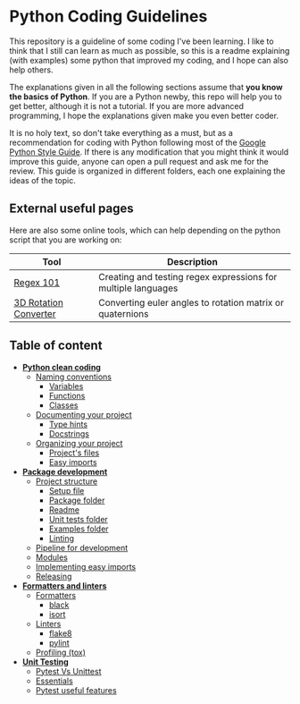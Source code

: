 # Python Coding Guidelines

This repository is a guideline of some coding I've been learning. 
I like to think that I still can learn as much as possible, so this is a readme explaining (with examples) some python that improved my coding, and I hope can also help others.

The explanations given in all the following sections assume that **you know the basics of Python**.
If you are a Python newby, this repo will help you to get better, although it is not a tutorial.
If you are more advanced programming, I hope the explanations given make you even better coder.

It is no holy text, so don't take everything as a must, but as a recommendation for coding with Python following most of the [Google Python Style Guide](https://google.github.io/styleguide/pyguide.html).
If there is any modification that you might think it would improve this guide, anyone can open a pull request and ask me for the review.
This guide is organized in different folders, each one explaining the ideas of the topic.

## External useful pages

Here are also some online tools, which can help depending on the python script that you are working on:

| **Tool**                                                                   | **Description**                                               |
|----------------------------------------------------------------------------|---------------------------------------------------------------| 
| [Regex 101](https://regex101.com/)                                         | Creating and testing regex expressions for multiple languages | 
| [3D Rotation Converter](https://www.andre-gaschler.com/rotationconverter/) | Converting euler angles to rotation matrix or quaternions     |

## Table of content

* [**Python clean coding**](docs/clean-coding.md)
  * [Naming conventions](docs/clean-coding.md#naming-conventions)
    * [Variables](docs/clean-coding.md#variables)
    * [Functions](docs/clean-coding.md#functions)
    * [Classes](docs/clean-coding.md#classes)
  * [Documenting your project](docs/clean-coding.md#documenting-your-project)
    * [Type hints](docs/clean-coding.md#type-hints)
    * [Docstrings](docs/clean-coding.md#docstrings)
  * [Organizing your project](docs/clean-coding.md#organizing-your-project)
    * [Project's files](docs/clean-coding.md#projects-files)
    * [Easy imports](docs/clean-coding.md#easy-imports)
* [**Package development**](docs/package-development.md)
  * [Project structure](docs/package-development.md#project-structure)
    * [Setup file](docs/package-development.md#setuppy-file)
    * [Package folder](docs/package-development.md#package-folder)
    * [Readme](docs/package-development.md#readme-file)
    * [Unit tests folder](docs/package-development.md#unit-test-folder)
    * [Examples folder](docs/package-development.md#examples-folder)
    * [Linting](docs/package-development.md#linting-files)
  * [Pipeline for development](docs/package-development.md#pipeline-for-development)
  * [Modules](docs/package-development.md#modules)
  * [Implementing easy imports](docs/package-development.md#implementing-easy-imports)
  * [Releasing](docs/package-development.md#releasing)
* [**Formatters and linters**](docs/linters-and-formatters.md)
  * [Formatters](docs/linters-and-formatters.md#formatters)
    * [black](docs/linters-and-formatters.md#black)
    * [isort](docs/linters-and-formatters.md#isort)
  * [Linters](docs/linters-and-formatters.md#linters)
    * [flake8](docs/linters-and-formatters.md#flake8)
    * [pylint](docs/linters-and-formatters.md#pylint)
  * [Profiling (tox)](docs/linters-and-formatters.md#profiling-tox)
* [**Unit Testing**](docs/unit-testing.md)
  * [Pytest Vs Unittest](docs/unit-testing.md#pytest-vs-unittest)
  * [Essentials](docs/unit-testing.md#essentials)
  * [Pytest useful features](docs/unit-testing.md#pytest-useful-features)

